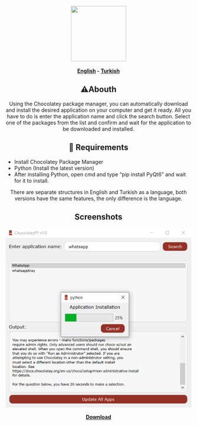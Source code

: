 <p align="center">
  <img src="https://github.com/shadesofdeath/ChocolateyPY/raw/main/logo.ico" width="150" height="150">
</p>
<p align="center">
  <b><a href="https://github.com/shadesofdeath/ChocolateyPY/blob/main/README.md">English</a> - <a href="https://github.com/shadesofdeath/ChocolateyPY/blob/main/README-TR.md">Turkish</a></b>
</p>

<h2 align="center">⚠️Abouth</h2>

<p align="center">
  Using the Chocolatey package manager, you can automatically download and install the desired application on your computer and get it ready. All you have to do is enter the application name and click the search button. Select one of the packages from the list and confirm and wait for the application to be downloaded and installed.
</p>

<h2 align="center">🛑 Requirements</h2>
<ul>
  <li>Install Chocolatey Package Manager</li>
  <li>Python (Install the latest version)</li>
  <li>After installing Python, open cmd and type “pip install PyQt6” and wait for it to install.</li>
</ul>
<p align="center">
  There are separate structures in English and Turkish as a language, both versions have the same features, the only difference is the language.
</p>
<h2 align="center">Screenshots</h2>
<p align="center">
  <img src="https://github.com/shadesofdeath/ChocolateyPY/raw/main/screenshots/Screenshot_1.png">
</p>
<p align="center">
  <b><a href="https://github.com/shadesofdeath/ChocolateyPY/releases">Download</a></b>
</p>
